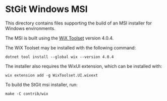 # StGit Windows MSI

This directory contains files supporting the build of an MSI
installer for Windows environments.

The MSI is built using the [WiX Toolset](https://wixtoolset.org/)
version 4.0.4.

The WiX Toolset may be installed with the following command:

```
dotnet tool install --global wix --version 4.0.4
```

The installer also requires the WixUI extension, which can be
installed with:

```
wix extension add -g WixToolset.UI.wixext
```

To build the StGit msi installer, run:

```
make -C contrib/wix
```
